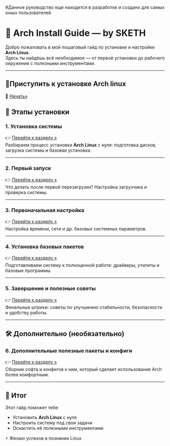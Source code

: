 #Данное руководство еще находится в разработке и создано для самых юных пользователей
# 🐧 Arch Install Guide —  by SKETH

Добро пожаловать в мой пошаговый гайд по установке и настройке **Arch Linux**.  
Здесь ты найдёшь всё необходимое — от первой установки до рабочего окружения с полезными инструментами.  

---
## 🔹Приступить к установке Arch linux
📖 [Начать»](https://github.com/mrSKETH/Arch-install-guide---SKETH/tree/установка)  

## 🔹 Этапы установки

### 1. Установка системы  
👉 [Перейти к разделу »](https://github.com/mrSKETH/Arch-install-guide---SKETH/tree/установка)  
Разбираем процесс установки **Arch Linux** с нуля: подготовка дисков, загрузка системы и базовая установка.  

---

### 2. Первый запуск  
👉 [Перейти к разделу »](https://github.com/mrSKETH/Arch-install-guide---SKETH/tree/Первый-запуск)  
Что делать после первой перезагрузки? Настройка загрузчика и проверка системы.  

---

### 3. Первоначальная настройка  
👉 [Перейти к разделу »](https://github.com/mrSKETH/Arch-install-guide---SKETH/tree/Первоначальная-настройка)  
Настройка времени, сети и др. базовых системных параметров.  

---

### 4. Установка базовых пакетов  
👉 [Перейти к разделу »](https://github.com/mrSKETH/Arch-install-guide---SKETH/tree/Установка-базовых-пакетов)  
Подготавливаем систему к полноценной работе: драйверы, утилиты и базовые программы.  

---

### 5. Завершение и полезные советы  
👉 [Перейти к разделу »](https://github.com/mrSKETH/Arch-install-guide---SKETH/tree/Завершение-и-полезные-советы)  
Финальные штрихи: советы по улучшению стабильности, безопасности и удобству работы.  

---

## 🛠️ Дополнительно (необязательно)

### 6. Дополнительные полезные пакеты и конфиги  
👉 [Перейти к разделу »](https://github.com/mrSKETH/Arch-install-guide---SKETH/tree/Дополнительные-полезные-пакеты)  
Сборник софта и конфигов к ним, который сделает использование Arch более комфортным.  

---

## 🎯 Итог
Этот гайд поможет тебе:  
- Установить **Arch Linux** с нуля  
- Настроить систему под свои задачи  
- Оснастить её полезными инструментами  

⚡ Желаю успехов в познании Linux
